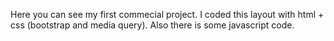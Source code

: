 Here you can see my first commecial project. I coded this layout with html + css (bootstrap and media query). Also there is some javascript code.
